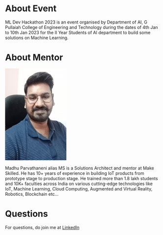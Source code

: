 # About Event
ML Dev Hackathon 2023 is an event organised by Department of AI, G Pullaiah College of Engineering and Technology during the dates of 4th Jan to 10th Jan 2023 for the II Year Students of AI department to build some solutions on Machine Learning.

# About Mentor
<img src="https://raw.githubusercontent.com/madblocksgit/ETAI-2021---VSSUT-11th-aug-iot-session/main/maddy.jpg" height="300" width="200" />

Madhu Parvathaneni alias MS is a Solutions Architect and mentor at Make Skilled. He has 10+ years of experience in building IoT products from prototype stage to production stage. He trained more than 1.8 lakh students and 10K+ faculties across India on various cutting-edge technologies like IoT, Machine Learning, Cloud Computing, Augmented and Virtual Reality, Robotics, Blockchain etc...


# Questions
For questions, do join me at <a href="https://linkedin.com/in/MadhuPIoT">LinkedIn</a>
